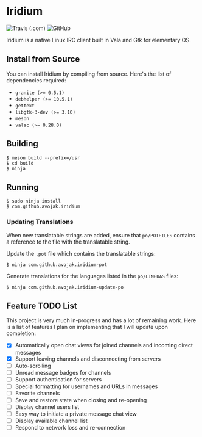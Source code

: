 # Iridium

![Travis (.com)](https://img.shields.io/travis/com/avojak/iridium.svg)
![GitHub](https://img.shields.io/github/license/avojak/iridium.svg?color=blue)

Iridium is a native Linux IRC client built in Vala and Gtk for elementary OS.

## Install from Source

You can install Iridium by compiling from source. Here's the list of
dependencies required:

- `granite (>= 0.5.1)`
- `debhelper (>= 10.5.1)`
- `gettext`
- `libgtk-3-dev (>= 3.10)`
- `meson`
- `valac (>= 0.28.0)`

## Building

```
$ meson build --prefix=/usr
$ cd build
$ ninja
```

## Running

```
$ sudo ninja install
$ com.github.avojak.iridium
```

### Updating Translations

When new translatable strings are added, ensure that `po/POTFILES` contains a
reference to the file with the translatable string.

Update the `.pot` file which contains the translatable strings:

```
$ ninja com.github.avojak.iridium-pot
```

Generate translations for the languages listed in the `po/LINGUAS` files:

```
$ ninja com.github.avojak.iridium-update-po
```

## Feature TODO List

This project is very much in-progress and has a lot of remaining work. Here is a list of features I plan on implementing that I will update upon completion:

- [x] Automatically open chat views for joined channels and incoming direct messages
- [x] Support leaving channels and disconnecting from servers
- [ ] Auto-scrolling
- [ ] Unread message badges for channels
- [ ] Support authentication for servers
- [ ] Special formatting for usernames and URLs in messages
- [ ] Favorite channels
- [ ] Save and restore state when closing and re-opening
- [ ] Display channel users list
- [ ] Easy way to initiate a private message chat view
- [ ] Display available channel list
- [ ] Respond to network loss and re-connection
